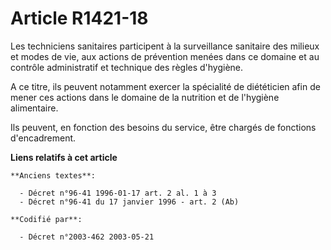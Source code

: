 # Article R1421-18

Les techniciens sanitaires participent à la surveillance sanitaire des milieux et modes de vie, aux actions de prévention
menées dans ce domaine et au contrôle administratif et technique des règles d'hygiène.

A ce titre, ils peuvent notamment exercer la spécialité de diététicien afin de mener ces actions dans le domaine de la
nutrition et de l'hygiène alimentaire.

Ils peuvent, en fonction des besoins du service, être chargés de fonctions d'encadrement.

**Liens relatifs à cet article**

	**Anciens textes**:

	  - Décret n°96-41 1996-01-17 art. 2 al. 1 à 3
	  - Décret n°96-41 du 17 janvier 1996 - art. 2 (Ab)

	**Codifié par**:

	  - Décret n°2003-462 2003-05-21
